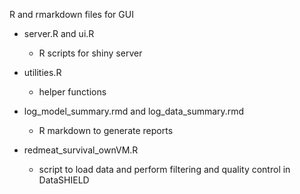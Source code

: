 R and rmarkdown files for GUI


* server.R and ui.R

    * R scripts for shiny server
    
* utilities.R

   * helper functions
   
* log_model_summary.rmd and log_data_summary.rmd

   * R markdown to generate reports
   
* redmeat_survival_ownVM.R

   * script to load data and perform filtering and quality control in DataSHIELD 
